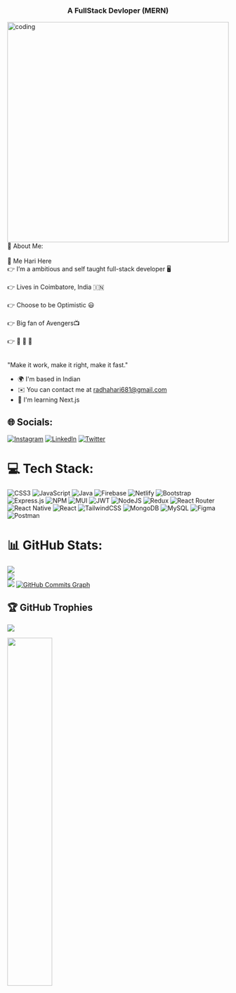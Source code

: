 <div>
  <h3 align="center">A FullStack Devloper (MERN)</h3>
<img align="center" alt="coding" width="100%" height="500px" src="https://csspoint101.com/wp-content/uploads/2020/10/Developer-on-laptop.gif"></img>
💫 About Me:
<br></br>
🥳 Me Hari Here<br>👉 I’m a ambitious and self taught full-stack developer 🖥️<br><br>👉 Lives in Coimbatore, India 🇮🇳<br><br>👉 Choose to be Optimistic 😃<br><br>👉 Big fan of Avengers📺<br><br>👉 🏏   🏸     🍕<br><br>

"Make it work, make it right, make it fast."

* 🌍  I'm based in Indian
* ✉️  You can contact me at [radhahari681@gmail.com](mailto:radhahari681@gmail.com)
* 🧠  I'm learning Next.js


## 🌐 Socials:
[![Instagram](https://img.shields.io/badge/Instagram-%23E4405F.svg?logo=Instagram&logoColor=white)](https://instagram.com/r.a.d.h.a_h.a.r.i_7) [![LinkedIn](https://img.shields.io/badge/LinkedIn-%230077B5.svg?logo=linkedin&logoColor=white)](https://linkedin.com/in/hari-radha-a15b13250) [![Twitter](https://img.shields.io/badge/Twitter-%231DA1F2.svg?logo=Twitter&logoColor=white)](https://twitter.com/chiku_hari) 

# 💻 Tech Stack:
![CSS3](https://img.shields.io/badge/css3-%231572B6.svg?style=for-the-badge&logo=css3&logoColor=white) ![JavaScript](https://img.shields.io/badge/javascript-%23323330.svg?style=for-the-badge&logo=javascript&logoColor=%23F7DF1E) ![Java](https://img.shields.io/badge/java-%23ED8B00.svg?style=for-the-badge&logo=java&logoColor=white) ![Firebase](https://img.shields.io/badge/firebase-%23039BE5.svg?style=for-the-badge&logo=firebase) ![Netlify](https://img.shields.io/badge/netlify-%23000000.svg?style=for-the-badge&logo=netlify&logoColor=#00C7B7) ![Bootstrap](https://img.shields.io/badge/bootstrap-%23563D7C.svg?style=for-the-badge&logo=bootstrap&logoColor=white) ![Express.js](https://img.shields.io/badge/express.js-%23404d59.svg?style=for-the-badge&logo=express&logoColor=%2361DAFB) ![NPM](https://img.shields.io/badge/NPM-%23000000.svg?style=for-the-badge&logo=npm&logoColor=white) ![MUI](https://img.shields.io/badge/MUI-%230081CB.svg?style=for-the-badge&logo=material-ui&logoColor=white) ![JWT](https://img.shields.io/badge/JWT-black?style=for-the-badge&logo=JSON%20web%20tokens) ![NodeJS](https://img.shields.io/badge/node.js-6DA55F?style=for-the-badge&logo=node.js&logoColor=white) ![Redux](https://img.shields.io/badge/redux-%23593d88.svg?style=for-the-badge&logo=redux&logoColor=white) ![React Router](https://img.shields.io/badge/React_Router-CA4245?style=for-the-badge&logo=react-router&logoColor=white) ![React Native](https://img.shields.io/badge/react_native-%2320232a.svg?style=for-the-badge&logo=react&logoColor=%2361DAFB) ![React](https://img.shields.io/badge/react-%2320232a.svg?style=for-the-badge&logo=react&logoColor=%2361DAFB) ![TailwindCSS](https://img.shields.io/badge/tailwindcss-%2338B2AC.svg?style=for-the-badge&logo=tailwind-css&logoColor=white) ![MongoDB](https://img.shields.io/badge/MongoDB-%234ea94b.svg?style=for-the-badge&logo=mongodb&logoColor=white) ![MySQL](https://img.shields.io/badge/mysql-%2300f.svg?style=for-the-badge&logo=mysql&logoColor=white) 	![Figma](https://img.shields.io/badge/figma-%23F24E1E.svg?style=for-the-badge&logo=figma&logoColor=white) ![Postman](https://img.shields.io/badge/Postman-FF6C37?style=for-the-badge&logo=postman&logoColor=white)
# 📊 GitHub Stats:
![](https://github-readme-stats.vercel.app/api?username=Hari1538radha&theme=blue-green&hide_border=false&include_all_commits=true&count_private=false)<br/>
![](https://github-readme-streak-stats.herokuapp.com/?user=Hari1538radha&theme=blue-green&hide_border=false)<br/>
![](https://github-readme-stats.vercel.app/api/top-langs/?username=Hari1538radha&theme=blue-green&hide_border=false&include_all_commits=true&count_private=false&layout=compact)
<a href="http://www.github.com/Hari1538radha"><img src="https://activity-graph.herokuapp.com/graph?username=Hari1538radha&bg_color=22272e&color=22c55e&line=ec4899&point=22c55e&area_color=22272e&area=true&hide_border=true&custom_title=GitHub%20Commits%20Graph" alt="GitHub Commits Graph" /></a>
## 🏆 GitHub Trophies
![](https://github-profile-trophy.vercel.app/?username=Hari1538radha&theme=discord&no-frame=true&no-bg=false&margin-w=4)
<div width="100%" align="center"><a href="https://github.com/Hari1538radha/Academy" align="left"><img align="left" width="45%" src="https://github-readme-stats.vercel.app/api/pin/?username=Hari1538radha&repo=Academy&title_color=f97316&text_color=22c55e&icon_color=ec4899&bg_color=22272e&hide_border=true&locale=en" /></a></div><br /><br /><br /><br /><br /><br /><br />

</div>
